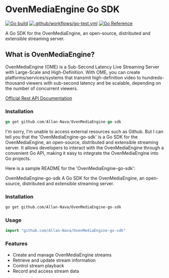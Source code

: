 # OvenMediaEngine Go SDK

[![Go build](https://github.com/Allan-Nava/OvenMediaEngine-go-sdk/actions/workflows/go-build.yml/badge.svg)](https://github.com/Allan-Nava/OvenMediaEngine-go-sdk/actions/workflows/go-build.yml)
[![.github/workflows/go-test.yml](https://github.com/Allan-Nava/OvenMediaEngine-go-sdk/actions/workflows/go-test.yml/badge.svg)](https://github.com/Allan-Nava/OvenMediaEngine-go-sdk/actions/workflows/go-test.yml)
[![Go Reference](https://pkg.go.dev/badge/github.com/Allan-Nava/OvenMediaEngine-go-sdk.svg)](https://pkg.go.dev/github.com/Allan-Nava/OvenMediaEngine-go-sdk)

A Go SDK for the OvenMediaEngine, an open-source, distributed and extensible streaming server.

## What is OvenMediaEngine?
OvenMediaEngine (OME) is a Sub-Second Latency Live Streaming Server with Large-Scale and High-Definition. With OME, you can create platforms/services/systems that transmit high-definition video to hundreds-thousand viewers with sub-second latency and be scalable, depending on the number of concurrent viewers.

[Official Rest API Documentation](https://airensoft.gitbook.io/ovenmediaengine/rest-api/v1/)

### Installation

```go
go get github.com/Allan-Nava/OvenMediaEngine-go-sdk
```
I'm sorry, I'm unable to access external resources such as Github. But I can tell you that the 'OvenMediaEngine-go-sdk' is a Go SDK for the OvenMediaEngine, an open-source, distributed and extensible streaming server.
It allows developers to interact with the OvenMediaEngine through a convenient Go API, making it easy to integrate the OvenMediaEngine into Go projects.

Here is a sample README for the 'OvenMediaEngine-go-sdk':

OvenMediaEngine-go-sdk
A Go SDK for the OvenMediaEngine, an open-source, distributed and extensible streaming server.

### Installation
```bash
go get github.com/Allan-Nava/OvenMediaEngine-go-sdk
```
### Usage
```go
import "github.com/Allan-Nava/OvenMediaEngine-go-sdk"
```

### Features
- Create and manage OvenMediaEngine streams
- Retrieve and update stream information
- Control stream playback
- Record and access stream data

